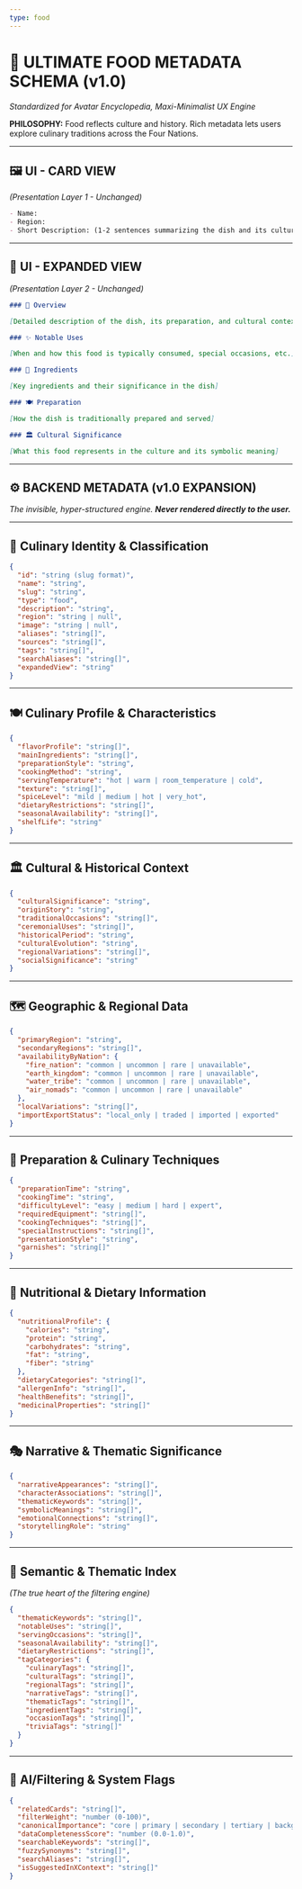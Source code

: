```yaml
---
type: food
---
```


# 🍲 ULTIMATE FOOD METADATA SCHEMA (v1.0)

*Standardized for Avatar Encyclopedia, Maxi-Minimalist UX Engine*

**PHILOSOPHY:** Food reflects culture and history. Rich metadata lets users explore culinary traditions across the Four Nations.

---

## 🖼️ UI - CARD VIEW
*(Presentation Layer 1 - Unchanged)*

```md
- Name: 
- Region: 
- Short Description: (1-2 sentences summarizing the dish and its cultural significance)
```

---

## 📖 UI - EXPANDED VIEW
*(Presentation Layer 2 - Unchanged)*

```md
### 📖 Overview

[Detailed description of the dish, its preparation, and cultural context]

### ✨ Notable Uses

[When and how this food is typically consumed, special occasions, etc.]

### 🌟 Ingredients

[Key ingredients and their significance in the dish]

### 🍽️ Preparation

[How the dish is traditionally prepared and served]

### 🏛️ Cultural Significance

[What this food represents in the culture and its symbolic meaning]
```

---

## ⚙️ BACKEND METADATA (v1.0 EXPANSION)
*The invisible, hyper-structured engine. **Never rendered directly to the user.***

---

## 🥘 Culinary Identity & Classification

```json
{
  "id": "string (slug format)",
  "name": "string",
  "slug": "string",
  "type": "food",
  "description": "string",
  "region": "string | null",
  "image": "string | null",
  "aliases": "string[]",
  "sources": "string[]",
  "tags": "string[]",
  "searchAliases": "string[]",
  "expandedView": "string"
}
```

---

## 🍽️ Culinary Profile & Characteristics

```json
{
  "flavorProfile": "string[]",
  "mainIngredients": "string[]",
  "preparationStyle": "string",
  "cookingMethod": "string",
  "servingTemperature": "hot | warm | room_temperature | cold",
  "texture": "string[]",
  "spiceLevel": "mild | medium | hot | very_hot",
  "dietaryRestrictions": "string[]",
  "seasonalAvailability": "string[]",
  "shelfLife": "string"
}
```

---

## 🏛️ Cultural & Historical Context

```json
{
  "culturalSignificance": "string",
  "originStory": "string",
  "traditionalOccasions": "string[]",
  "ceremonialUses": "string[]",
  "historicalPeriod": "string",
  "culturalEvolution": "string",
  "regionalVariations": "string[]",
  "socialSignificance": "string"
}
```

---

## 🗺️ Geographic & Regional Data

```json
{
  "primaryRegion": "string",
  "secondaryRegions": "string[]",
  "availabilityByNation": {
    "fire_nation": "common | uncommon | rare | unavailable",
    "earth_kingdom": "common | uncommon | rare | unavailable",
    "water_tribe": "common | uncommon | rare | unavailable",
    "air_nomads": "common | uncommon | rare | unavailable"
  },
  "localVariations": "string[]",
  "importExportStatus": "local_only | traded | imported | exported"
}
```

---

## 🍳 Preparation & Culinary Techniques

```json
{
  "preparationTime": "string",
  "cookingTime": "string",
  "difficultyLevel": "easy | medium | hard | expert",
  "requiredEquipment": "string[]",
  "cookingTechniques": "string[]",
  "specialInstructions": "string[]",
  "presentationStyle": "string",
  "garnishes": "string[]"
}
```

---

## 🎯 Nutritional & Dietary Information

```json
{
  "nutritionalProfile": {
    "calories": "string",
    "protein": "string",
    "carbohydrates": "string",
    "fat": "string",
    "fiber": "string"
  },
  "dietaryCategories": "string[]",
  "allergenInfo": "string[]",
  "healthBenefits": "string[]",
  "medicinalProperties": "string[]"
}
```

---

## 🎭 Narrative & Thematic Significance

```json
{
  "narrativeAppearances": "string[]",
  "characterAssociations": "string[]",
  "thematicKeywords": "string[]",
  "symbolicMeanings": "string[]",
  "emotionalConnections": "string[]",
  "storytellingRole": "string"
}
```

---

## 🧱 Semantic & Thematic Index
*(The true heart of the filtering engine)*

```json
{
  "thematicKeywords": "string[]",
  "notableUses": "string[]",
  "servingOccasions": "string[]",
  "seasonalAvailability": "string[]",
  "dietaryRestrictions": "string[]",
  "tagCategories": {
    "culinaryTags": "string[]",
    "culturalTags": "string[]",
    "regionalTags": "string[]",
    "narrativeTags": "string[]",
    "thematicTags": "string[]",
    "ingredientTags": "string[]",
    "occasionTags": "string[]",
    "triviaTags": "string[]"
  }
}
```

---

## 🔮 AI/Filtering & System Flags

```json
{
  "relatedCards": "string[]",
  "filterWeight": "number (0-100)",
  "canonicalImportance": "core | primary | secondary | tertiary | background",
  "dataCompletenessScore": "number (0.0-1.0)",
  "searchableKeywords": "string[]",
  "fuzzySynonyms": "string[]",
  "searchAliases": "string[]",
  "isSuggestedInXContext": "string[]"
}
``` 